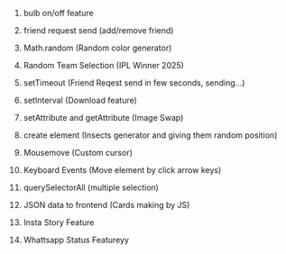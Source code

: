 1. bulb on/off feature 
2. friend request send (add/remove friend)
3. Math.random (Random color generator)
4. Random Team Selection (IPL Winner 2025)
5. setTimeout (Friend Reqest send in few seconds, sending...)
6. setInterval (Download feature)
7. setAttribute and getAttribute (Image Swap)
8. create element (Insects generator and giving them random position)
9. Mousemove (Custom cursor)
10. Keyboard Events (Move element by click arrow keys)
11. querySelectorAll (multiple selection)


12. JSON data to frontend (Cards making by JS)
13. Insta Story Feature 
14. Whattsapp Status Featureyy

